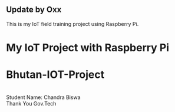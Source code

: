 ## Update by Oxx
This is my IoT field training project using Raspberry Pi.
# My IoT Project with Raspberry Pi
# Bhutan-IOT-Project
<br>
Student Name: Chandra Biswa
<br>
Thank You Gov.Tech
